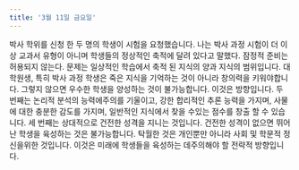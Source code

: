 ```yaml
---
title: '3월 11일 금요일'
---
```

박사 학위를 신청 한 두 명의 학생이 시험을 요청했습니다. 나는 박사 과정 시험이 더 이상 교과서 유형이 아니며 학생들의 정상적인 축적에 달려 있다고 말했다. 잠정적 준비는 허용되지 않는다. 문제는 일상적인 학습에서 축적 된 지식의 양과 지식의 범위입니다. 대학원생, 특히 박사 과정 학생은 죽은 지식을 기억하는 것이 아니라 창의력을 키워야합니다. 그렇지 않으면 우수한 학생을 양성하는 것이 불가능합니다. 이것은 방향입니다. 두 번째는 논리적 분석의 능력에주의를 기울이고, 강한 합리적인 추론 능력을 가지며, 사물에 대한 충분한 감도를 가지며, 일반적인 지식에서 찾을 수있는 점수를 창출 할 수 있습니다. 세 번째는 상대적으로 건전한 성격을 지니는 것입니다. 건전한 성격이 없으면 뛰어난 학생을 육성하는 것은 불가능합니다. 탁월한 것은 개인뿐만 아니라 사회 및 학문적 정신을위한 것입니다. 이것은 미래에 학생들을 육성하는 데주의해야 할 전략적 방향입니다.

